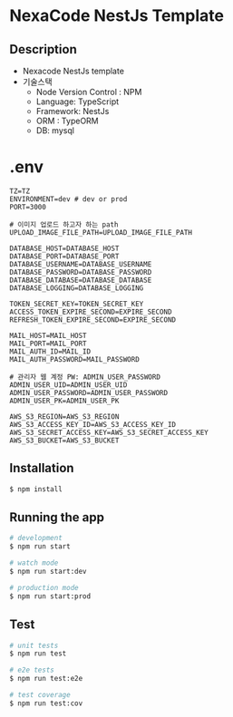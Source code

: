 # NexaCode NestJs Template

## Description
* Nexacode NestJs template
* 기술스택
  * Node Version Control : NPM
  * Language: TypeScript
  * Framework: NestJs
  * ORM : TypeORM
  * DB: mysql

# .env
```
TZ=TZ
ENVIRONMENT=dev # dev or prod
PORT=3000

# 이미지 업로드 하고자 하는 path
UPLOAD_IMAGE_FILE_PATH=UPLOAD_IMAGE_FILE_PATH 

DATABASE_HOST=DATABASE_HOST
DATABASE_PORT=DATABASE_PORT
DATABASE_USERNAME=DATABASE_USERNAME
DATABASE_PASSWORD=DATABASE_PASSWORD
DATABASE_DATABASE=DATABASE_DATABASE
DATABASE_LOGGING=DATABASE_LOGGING

TOKEN_SECRET_KEY=TOKEN_SECRET_KEY
ACCESS_TOKEN_EXPIRE_SECOND=EXPIRE_SECOND
REFRESH_TOKEN_EXPIRE_SECOND=EXPIRE_SECOND

MAIL_HOST=MAIL_HOST
MAIL_PORT=MAIL_PORT
MAIL_AUTH_ID=MAIL_ID
MAIL_AUTH_PASSWORD=MAIL_PASSWORD

# 관리자 웹 계정 PW: ADMIN_USER_PASSWORD
ADMIN_USER_UID=ADMIN_USER_UID
ADMIN_USER_PASSWORD=ADMIN_USER_PASSWORD
ADMIN_USER_PK=ADMIN_USER_PK

AWS_S3_REGION=AWS_S3_REGION
AWS_S3_ACCESS_KEY_ID=AWS_S3_ACCESS_KEY_ID
AWS_S3_SECRET_ACCESS_KEY=AWS_S3_SECRET_ACCESS_KEY
AWS_S3_BUCKET=AWS_S3_BUCKET

```

## Installation

```bash
$ npm install
```

## Running the app

```bash
# development
$ npm run start

# watch mode
$ npm run start:dev

# production mode
$ npm run start:prod
```

## Test

```bash
# unit tests
$ npm run test

# e2e tests
$ npm run test:e2e

# test coverage
$ npm run test:cov
```